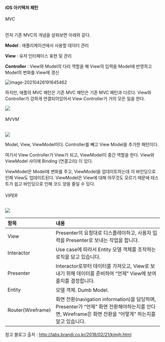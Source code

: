 #### iOS 아키텍처 패턴

###### MVC

먼저 기존 MVC의 개념을 살펴보면 아래와 같다. 

**Model** : 애플리케이션에서 사용할 데이터 관리

**View** : 유저 인터페이스 표현 및 관리

**Controller** : View와 Model의 다리 역할을 해 View의 입력을 Model에 반영하고 Model의 변화를 View에 갱신

![image-20210426191645462](http://labs.brandi.co.kr///assets/2018/20180227/01.png)

하지만, 애플의 MVC 패턴은 기존 MVC 패턴은 기존 MVC 패턴과 다르다. View와 Controller가 강하게 연결되어있어서 View Controller가 거의 모든 일을 한다.

![](http://labs.brandi.co.kr///assets/2018/20180227/02.png)



###### MVVM

![](http://labs.brandi.co.kr///assets/2018/20180227/03.png)

Model, View, ViewModel이다. Controller를 빼고 View Model을 추가한 패턴이다. 

여기서 View Controller가 View가 되고, ViewModel이 중간 역할을 한다. View와 ViewModel 사이에 Binding (연결고리) 이 있다. 

ViewModel은 Model에 변화를 주고, ViewModel을 업데이트하는데 이 바인딩으로 인해 View도 업데이트된다. ViewModel은 View에 대해 아무것도 모르기 때문에 테스트가 쉽고 바인딩으로 인해 코드 양을 줄일 수 있다. 



###### VIPER

![](http://labs.brandi.co.kr///assets/2018/20180227/05.png)

| 항목              | 내용                                                         |
| :---------------- | :----------------------------------------------------------- |
| View              | Presenter의 요청대로 디스플레이하고, 사용자 입력을 Presenter로 보내는 작업을 합니다. |
| Interactor        | Use case에 따라서 Entity 모델 객체를 조작하는 로직을 담고 있습니다. |
| Presenter         | Interactor로부터 데이터를 가져오고, View로 보내기 위해 데이터를 준비하여 “언제” View에 보여줄지를 결정합니다. |
| Entity            | 모델 객체. Dumb Model.                                       |
| Router(Wireframe) | 화면 전환(navigation information)을 담당하며, Presenter가 “언제” 화면 전환해야하는지를 안다면, Wireframe은 화면 전환을 “어떻게” 하는지를 알고 있습니다. |





참고 블로그 출처 : http://labs.brandi.co.kr/2018/02/21/kimjh.html
